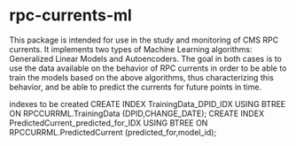 # rpc-currents-ml
This package is intended for use in the study and monitoring of CMS RPC currents. 
It implements two types of Machine Learning algorithms: Generalized Linear Models and Autoencoders. The goal in both cases is to use the data available on the behavior of RPC currents in order to be able to train the models based on the above algorithms, thus characterizing this behavior, and be able to predict the currents for future points in time.









indexes to be created
CREATE INDEX TrainingData_DPID_IDX USING BTREE ON RPCCURRML.TrainingData (DPID,CHANGE_DATE); 
CREATE INDEX PredictedCurrent_predicted_for_IDX USING BTREE ON RPCCURRML.PredictedCurrent (predicted_for,model_id);
